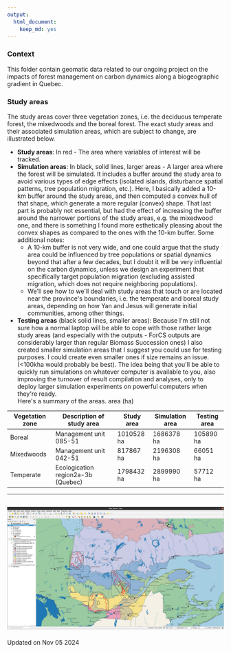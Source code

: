 ```yaml
---
output: 
  html_document: 
    keep_md: yes
---
```

### Context

This folder contain geomatic data related to our ongoing project on the impacts of forest management on carbon dynamics along a biogeographic gradient in Quebec.

### Study areas

The study areas cover three vegetation zones, i.e. the deciduous temperate forest, the mixedwoods and the boreal forest. The exact study areas and their associated simulation areas, which are subject to change, are illustrated below.


* **Study areas**: In red - The area where variables of interest will be tracked.
* **Simulation areas**: In black, solid lines, larger areas - A larger area where the forest will be simulated. It includes a buffer around the study area to avoid various types of edge effects (isolated islands, disturbance spatial patterns, tree population migration, etc.). Here, I basically added a 10-km buffer around the study areas, and then computed a convex hull of that shape, which generate a more regular (convex) shape. That last part is probably not essential, but had the effect of increasing the buffer around the narrower portions of the study areas, e.g. the mixedwood one, and there is something I found more esthetically pleasing about the convex shapes as compared to the ones with the 10-km buffer. Some additional notes:
  + A 10-km buffer is not very wide, and one could argue that the study area could be influenced by tree populations or spatial dynamics beyond that after a few decades, but I doubt it will be very influential on the carbon dynamics, unless we design an experiment that specifically target population migration (excluding assisted migration, which does not require neighboring populations).
  + We'll see how to we'll deal with study areas that touch or are located near the province's boundaries, i.e. the temperate and boreal study areas, depending on how Yan and Jesus will generate initial communities, among other things.
 * **Testing areas** (black solid lines, smaller areas): Because I'm still not sure how a normal laptop will be able to cope with those rather large study areas (and especially with the outputs - ForCS outputs are considerably larger than regular Biomass Succession ones) I also created smaller simulation areas that I suggest you could use for testing purposes. I could create even smaller ones if size remains an issue. (<100kha would probably be best). The idea being that you'll be able to quickly run simulations on whatever computer is available to you, also improving the turnover of result compilation and analyses, only to deploy larger simulation experiments on powerful computers when they're ready.   
Here's a summary of the areas.
area (ha)


Vegetation zone  | Description of study area | Study area | Simulation area | Testing area
------------- | ------------- | ------------- | ------------- | -------------
Boreal  | Management unit 085-51 | 1010528 ha  | 1686378 ha  | 105890 ha
Mixedwoods  | Management unit 042-51 | 817867 ha   | 2196308 ha  | 66051 ha
Temperate  | Ecologication region2a-3b (Quebec) | 1798432 ha   | 2899990 ha  | 57712 ha

-----------  

![](figures/studyArea.png)
-----------



Updated on Nov 05 2024


